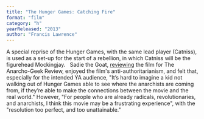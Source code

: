 ```yaml
---
title: "The Hunger Games: Catching Fire"
format: "film"
category: "h"
yearReleased: "2013"
author: "Francis Lawrence"
---
```

 A special reprise of the Hunger Games, with the same lead player (Catniss), is  used as a set-up for the start of a rebellion, in which Catniss will be the  figurehead Mockingjay.
  
 Sadie the Goat, <a href="http://www.anarchogeekreview.com/movies/the-hunger-games-catching-fire-2013"> reviewing</a> the film for The Anarcho-Geek Review, enjoyed the film's  anti-authoritarianism, and felt that, especially for the intended YA audience,  "It’s hard to imagine a kid not walking out of Hunger Games able to see where  the anarchists are coming from, if they’re able to make the connections between  the movie and the real world." However, "For people who are already radicals,  revolutionaries, and anarchists, I think this movie may be a frustrating  experience", with the "resolution too perfect, and too unattainable."